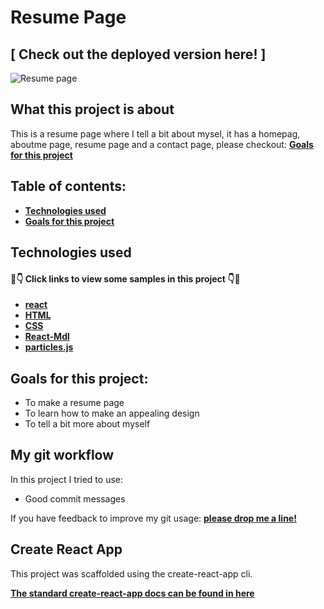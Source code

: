 


#  Resume Page
## [ Check out the deployed version here! ]
![Resume page](https://github.com/Lydia-coder/game-client/blob/master/src/NeverhaveIever.gif)
## What this project is about

This is a resume page where I tell a bit about mysel, it has a homepag, aboutme page, resume page and a contact page, please checkout: **[Goals for this project](#goals-for-this-project)**

## Table of contents:

- **[Technologies used](#technologies-used)**
- **[Goals for this project](#goals-for-this-project)**




## Technologies used

#### 👀👇 Click links to view some samples in this project 👇👀

- **[react](./src/components)**  
- **[HTML](./public/index.html)**  
- **[CSS](./src/index.css)**  
- **[React-Mdl](./src/components/Homepage.js)**  
- **[particles.js](./src/components/ParticleComponent.js)**  


## Goals for this project:

- To make a resume page
- To learn how to make an appealing design
- To tell a bit more about myself





## My git workflow

In this project I tried to use:

- Good commit messages

If you have feedback to improve my git usage: **[please drop me a line!](https://www.linkedin.com/in/lydia-michael-smeets/)** 






## Create React App

This project was scaffolded using the create-react-app cli. 

**[The standard create-react-app docs can be found in here](./create-react-app-docs.md)**



